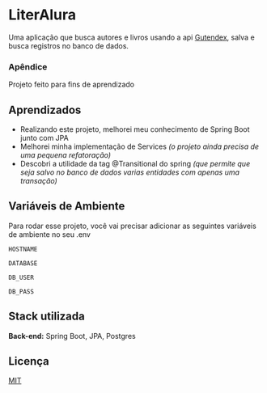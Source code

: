 
# LiterAlura

Uma aplicação que busca autores e livros usando a api [Gutendex](https://gutendex.com/), salva e busca registros no banco de dados.
### Apêndice

Projeto feito para fins de aprendizado


## Aprendizados

- Realizando este projeto, melhorei meu conhecimento de Spring Boot junto com JPA 
- Melhorei minha implementação de Services _(o projeto ainda precisa de uma pequena refatoração)_
- Descobri a utilidade da tag @Transitional do spring _(que permite que seja salvo no banco de dados varias entidades com apenas uma transação)_

## Variáveis de Ambiente

Para rodar esse projeto, você vai precisar adicionar as seguintes variáveis de ambiente no seu .env

`HOSTNAME`

`DATABASE`

`DB_USER`

`DB_PASS`


## Stack utilizada


**Back-end:** Spring Boot, JPA, Postgres


## Licença

[MIT](https://choosealicense.com/licenses/mit/)

